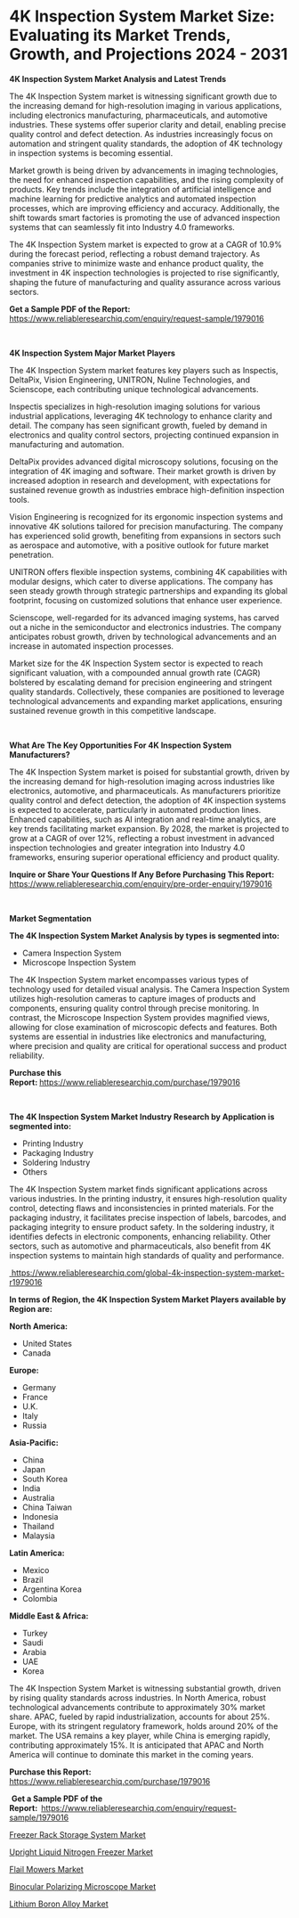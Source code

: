 <p><h1>4K Inspection System Market Size: Evaluating its Market Trends, Growth, and Projections 2024 - 2031</h1></p><p><strong>4K Inspection System Market Analysis and Latest Trends</strong></p>
<p><p>The 4K Inspection System market is witnessing significant growth due to the increasing demand for high-resolution imaging in various applications, including electronics manufacturing, pharmaceuticals, and automotive industries. These systems offer superior clarity and detail, enabling precise quality control and defect detection. As industries increasingly focus on automation and stringent quality standards, the adoption of 4K technology in inspection systems is becoming essential.</p><p>Market growth is being driven by advancements in imaging technologies, the need for enhanced inspection capabilities, and the rising complexity of products. Key trends include the integration of artificial intelligence and machine learning for predictive analytics and automated inspection processes, which are improving efficiency and accuracy. Additionally, the shift towards smart factories is promoting the use of advanced inspection systems that can seamlessly fit into Industry 4.0 frameworks.</p><p>The 4K Inspection System market is expected to grow at a CAGR of 10.9% during the forecast period, reflecting a robust demand trajectory. As companies strive to minimize waste and enhance product quality, the investment in 4K inspection technologies is projected to rise significantly, shaping the future of manufacturing and quality assurance across various sectors.</p></p>
<p><strong>Get a Sample PDF of the Report:&nbsp;</strong> <a href="https://www.reliableresearchiq.com/enquiry/request-sample/1979016?utm_campaign=99&utm_medium=2&utm_source=Github&utm_content=ia&utm_term=25102024&utm_id=4k-inspection-system">https://www.reliableresearchiq.com/enquiry/request-sample/1979016</a></p>
<p>&nbsp;</p>
<p><strong>4K Inspection System Major Market Players</strong></p>
<p><p>The 4K Inspection System market features key players such as Inspectis, DeltaPix, Vision Engineering, UNITRON, Nuline Technologies, and Scienscope, each contributing unique technological advancements. </p><p>Inspectis specializes in high-resolution imaging solutions for various industrial applications, leveraging 4K technology to enhance clarity and detail. The company has seen significant growth, fueled by demand in electronics and quality control sectors, projecting continued expansion in manufacturing and automation.</p><p>DeltaPix provides advanced digital microscopy solutions, focusing on the integration of 4K imaging and software. Their market growth is driven by increased adoption in research and development, with expectations for sustained revenue growth as industries embrace high-definition inspection tools.</p><p>Vision Engineering is recognized for its ergonomic inspection systems and innovative 4K solutions tailored for precision manufacturing. The company has experienced solid growth, benefiting from expansions in sectors such as aerospace and automotive, with a positive outlook for future market penetration.</p><p>UNITRON offers flexible inspection systems, combining 4K capabilities with modular designs, which cater to diverse applications. The company has seen steady growth through strategic partnerships and expanding its global footprint, focusing on customized solutions that enhance user experience.</p><p>Scienscope, well-regarded for its advanced imaging systems, has carved out a niche in the semiconductor and electronics industries. The company anticipates robust growth, driven by technological advancements and an increase in automated inspection processes.</p><p>Market size for the 4K Inspection System sector is expected to reach significant valuation, with a compounded annual growth rate (CAGR) bolstered by escalating demand for precision engineering and stringent quality standards. Collectively, these companies are positioned to leverage technological advancements and expanding market applications, ensuring sustained revenue growth in this competitive landscape.</p></p>
<p>&nbsp;</p>
<p><strong>What Are The Key Opportunities For 4K Inspection System Manufacturers?</strong></p>
<p><p>The 4K Inspection System market is poised for substantial growth, driven by the increasing demand for high-resolution imaging across industries like electronics, automotive, and pharmaceuticals. As manufacturers prioritize quality control and defect detection, the adoption of 4K inspection systems is expected to accelerate, particularly in automated production lines. Enhanced capabilities, such as AI integration and real-time analytics, are key trends facilitating market expansion. By 2028, the market is projected to grow at a CAGR of over 12%, reflecting a robust investment in advanced inspection technologies and greater integration into Industry 4.0 frameworks, ensuring superior operational efficiency and product quality.</p></p>
<p><strong>Inquire or Share Your Questions If Any Before Purchasing This Report:</strong> <a href="https://www.reliableresearchiq.com/enquiry/pre-order-enquiry/1979016?utm_campaign=99&utm_medium=2&utm_source=Github&utm_content=ia&utm_term=25102024&utm_id=4k-inspection-system">https://www.reliableresearchiq.com/enquiry/pre-order-enquiry/1979016</a></p>
<p>&nbsp;</p>
<p><strong>Market Segmentation</strong></p>
<p><strong>The 4K Inspection System Market Analysis by types is segmented into:</strong></p>
<p><ul><li>Camera Inspection System</li><li>Microscope Inspection System</li></ul></p>
<p><p>The 4K Inspection System market encompasses various types of technology used for detailed visual analysis. The Camera Inspection System utilizes high-resolution cameras to capture images of products and components, ensuring quality control through precise monitoring. In contrast, the Microscope Inspection System provides magnified views, allowing for close examination of microscopic defects and features. Both systems are essential in industries like electronics and manufacturing, where precision and quality are critical for operational success and product reliability.</p></p>
<p><strong>Purchase this Report:&nbsp;</strong><a href="https://www.reliableresearchiq.com/purchase/1979016?utm_campaign=99&utm_medium=2&utm_source=Github&utm_content=ia&utm_term=25102024&utm_id=4k-inspection-system">https://www.reliableresearchiq.com/purchase/1979016</a></p>
<p>&nbsp;</p>
<p><strong>The 4K Inspection System Market Industry Research by Application is segmented into:</strong></p>
<p><ul><li>Printing Industry</li><li>Packaging Industry</li><li>Soldering Industry</li><li>Others</li></ul></p>
<p><p>The 4K Inspection System market finds significant applications across various industries. In the printing industry, it ensures high-resolution quality control, detecting flaws and inconsistencies in printed materials. For the packaging industry, it facilitates precise inspection of labels, barcodes, and packaging integrity to ensure product safety. In the soldering industry, it identifies defects in electronic components, enhancing reliability. Other sectors, such as automotive and pharmaceuticals, also benefit from 4K inspection systems to maintain high standards of quality and performance.</p></p>
<p><a href="https://www.reliableresearchiq.com/global-4k-inspection-system-market-r1979016?utm_campaign=99&utm_medium=2&utm_source=Github&utm_content=ia&utm_term=25102024&utm_id=4k-inspection-system">&nbsp;https://www.reliableresearchiq.com/global-4k-inspection-system-market-r1979016</a></p>
<p><strong>In terms of Region, the 4K Inspection System Market Players available by Region are:</strong></p>
<p>
    <p> <strong> North America: </strong>
        <ul>
            <li>United States</li>
            <li>Canada</li>
        </ul>
        </p> 
    <p> <strong> Europe: </strong>
        <ul>
            <li>Germany</li>
            <li>France</li>
            <li>U.K.</li>
            <li>Italy</li>
            <li>Russia</li>
        </ul>
        </p> 
    <p> <strong> Asia-Pacific: </strong>
        <ul>
            <li>China</li>
            <li>Japan</li>
            <li>South Korea</li>
            <li>India</li>
            <li>Australia</li>
            <li>China Taiwan</li>
            <li>Indonesia</li>
            <li>Thailand</li>
            <li>Malaysia</li>
        </ul>
        </p> 
    <p> <strong> Latin America: </strong>
        <ul>
            <li>Mexico</li>
            <li>Brazil</li>
            <li>Argentina Korea</li>
            <li>Colombia</li>
        </ul>
        </p> 
    <p> <strong> Middle East & Africa: </strong>
        <ul>
            <li>Turkey</li>
            <li>Saudi</li>
            <li>Arabia</li>
            <li>UAE</li>
            <li>Korea</li>
        </ul>
    </p>
    </p>
<p><p>The 4K Inspection System Market is witnessing substantial growth, driven by rising quality standards across industries. In North America, robust technological advancements contribute to approximately 30% market share. APAC, fueled by rapid industrialization, accounts for about 25%. Europe, with its stringent regulatory framework, holds around 20% of the market. The USA remains a key player, while China is emerging rapidly, contributing approximately 15%. It is anticipated that APAC and North America will continue to dominate this market in the coming years.</p></p>
<p><strong>Purchase this Report: </strong><a href="https://www.reliableresearchiq.com/purchase/1979016?utm_campaign=99&utm_medium=2&utm_source=Github&utm_content=ia&utm_term=25102024&utm_id=4k-inspection-system">https://www.reliableresearchiq.com/purchase/1979016</a></p>
<p>&nbsp;<strong>Get a Sample PDF of the Report:&nbsp;&nbsp;</strong><a href="https://www.reliableresearchiq.com/enquiry/request-sample/1979016?utm_campaign=99&utm_medium=2&utm_source=Github&utm_content=ia&utm_term=25102024&utm_id=4k-inspection-system">https://www.reliableresearchiq.com/enquiry/request-sample/1979016</a></p>
<p><strong></strong></p>
<p><p><a href="https://github.com/shebaharrifx/Market-Research-Report-List-1/blob/main/freezer-rack-storage-system-market.md?utm_campaign=99&utm_medium=2&utm_source=Github&utm_content=ia&utm_term=25102024&utm_id=4k-inspection-system">Freezer Rack Storage System Market</a></p><p><a href="https://github.com/danyelltzmol/Market-Research-Report-List-1/blob/main/upright-liquid-nitrogen-freezer-market.md?utm_campaign=99&utm_medium=2&utm_source=Github&utm_content=ia&utm_term=25102024&utm_id=4k-inspection-system">Upright Liquid Nitrogen Freezer Market</a></p><p><a href="https://issuu.com/reportprime-2/docs/flail-mowers-market-size-2030.pptx_35299e1b86bab6?utm_campaign=99&utm_medium=2&utm_source=Github&utm_content=ia&utm_term=25102024&utm_id=4k-inspection-system">Flail Mowers Market</a></p><p><a href="https://issuu.com/reportprime-2/docs/binocular-polarizing-microscope-mar_f41722058f3976?utm_campaign=99&utm_medium=2&utm_source=Github&utm_content=ia&utm_term=25102024&utm_id=4k-inspection-system">Binocular Polarizing Microscope Market</a></p><p><a href="https://www.linkedin.com/pulse/lithium-boron-alloy-momentum-charting-4-cagr-path-2024-2031-he1fc?utm_campaign=99&utm_medium=2&utm_source=Github&utm_content=ia&utm_term=25102024&utm_id=4k-inspection-system">Lithium Boron Alloy Market</a></p></p>